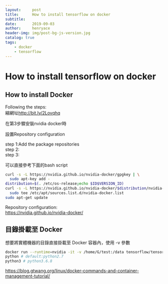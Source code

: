 ```yaml
---
layout:     post
title:      How to install tensorflow on docker
subtitle:   
date:       2019-09-03
author:     henryace
header-img: img/post-bg-js-version.jpg
catalog: true
tags:
    - docker
    - tensorflow
---
```

# How to install tensorflow on docker #

## How to install Docker<br>

Following the steps: <br>
縮網址<http://bit.ly/2Lovqhq><br>

在第3步驟安裝nvidia docker時<br>

設置Repository configuration <br>

step 1:Add the package repositories <br>
step 2: <br>
step 3: <br>

可以直接參考下面的bash script<br>

```bash
curl -s -L https://nvidia.github.io/nvidia-docker/gpgkey | \
  sudo apt-key add -
distribution=$(. /etc/os-release;echo $ID$VERSION_ID)
curl -s -L https://nvidia.github.io/nvidia-docker/$distribution/nvidia-docker.list | \
  sudo tee /etc/apt/sources.list.d/nvidia-docker.list
sudo apt-get update
```

Repository configuration:<br>
<https://nvidia.github.io/nvidia-docker/><br>

## 目錄掛載至 Docker

想要將實體機器的目錄直接掛載至 Docker 容器內，使用 -v 參數

```bash
docker run --runtime=nvidia -it -v /home/G/test:/data tensorflow/tensorflow:latest-gpu bash
python # default:python2.7
python3 # python3.6.8
```

<https://blog.gtwang.org/linux/docker-commands-and-container-management-tutorial/>